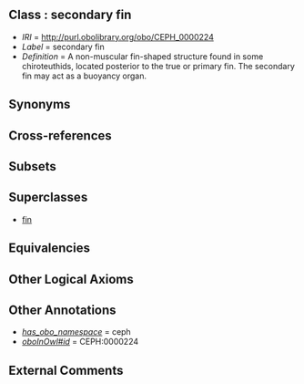 
## Class : secondary fin

 * *IRI* = http://purl.obolibrary.org/obo/CEPH_0000224
 * *Label* = secondary fin
 * *Definition* = A non-muscular fin-shaped structure found in some chiroteuthids, located posterior to the true or primary fin. The secondary fin may act as a buoyancy organ.

## Synonyms


## Cross-references


## Subsets


## Superclasses

 * [fin](../../CEPH/12/CEPH_0000112.md)

## Equivalencies


## Other Logical Axioms


## Other Annotations

 * *[has_obo_namespace](../../ce/oboInOwl#hasOBONamespace.md)* = ceph
 * *[oboInOwl#id](../../id/oboInOwl#id.md)* = CEPH:0000224

## External Comments

